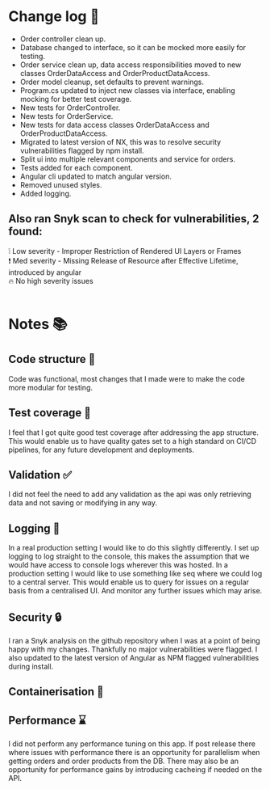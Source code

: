 # Change log :book:

- Order controller clean up.
- Database changed to interface, so it can be mocked more easily for testing.
- Order service clean up, data access responsibilities moved to new classes OrderDataAccess and OrderProductDataAccess.
- Order model cleanup, set defaults to prevent warnings.
- Program.cs updated to inject new classes via interface, enabling mocking for better test coverage.
- New tests for OrderController.
- New tests for OrderService.
- New tests for data access classes OrderDataAccess and OrderProductDataAccess.
- Migrated to latest version of NX, this was to resolve security vulnerabilities flagged by npm install.
- Split ui into multiple relevant components and service for orders.
- Tests added for each component.
- Angular cli updated to match angular version.
- Removed unused styles.
- Added logging.

##  Also ran Snyk scan to check for vulnerabilities, 2 found:

:grey_exclamation: Low severity - Improper Restriction of Rendered UI Layers or Frames<br>
:exclamation:  Med severity - Missing Release of Resource after Effective Lifetime, introduced by angular<br>
:fire:  No high severity  issues<br><br>

# Notes :books:

## Code structure :moyai:

Code was functional, most changes that I made were to make the code more modular for testing.

## Test coverage :vertical_traffic_light:

I feel that I got quite good test coverage after addressing the app structure.
This would enable us to have quality gates set to a high standard on CI/CD pipelines, for any future development and deployments.

## Validation :white_check_mark:

I did not feel the need to add any validation as the api was only retrieving data and not saving or modifying in any way.

## Logging :memo:

In a real production setting I would like to do this slightly differently.
I set up logging to log straight to the console, this makes the assumption that we would have access to console logs wherever this was hosted.
In a production setting I would like to use something like seq where we could log to a central server.
This would enable us to query for issues on a regular basis from a centralised UI.
And monitor any further issues which may arise.

## Security :lock:

I ran a Snyk analysis on the github repository when I was at a point of being happy with my changes.
Thankfully no major vulnerabilities were flagged.
I also updated to the latest version of Angular as NPM flagged vulnerabilities during install.

## Containerisation :gift:



## Performance :hourglass:

I did not perform any performance tuning on this app.
If post release there where issues with performance there is an opportunity for parallelism when getting orders and order products from the DB.
There may also be an opportunity for performance gains by introducing cacheing if needed on the API.
